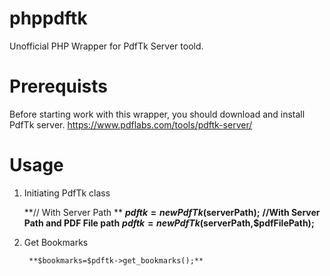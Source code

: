 phppdftk
========

Unofficial PHP Wrapper for PdfTk Server toold. 

Prerequists
============
Before starting work with this wrapper, you should download and install PdfTk server.
https://www.pdflabs.com/tools/pdftk-server/


Usage
=====

1. Initiating PdfTk class 
	
	**// With Server Path **
	**$pdftk=new PdfTk($serverPath);**
	**//With Server Path and PDF File path**
	**$pdftk=new PdfTk($serverPath,$pdfFilePath);**

2. Get Bookmarks
	
		**$bookmarks=$pdftk->get_bookmarks();**
	
